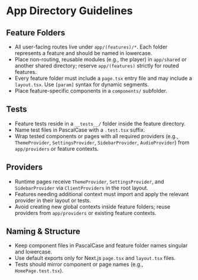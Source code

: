 # App Directory Guidelines

## Feature Folders

- All user-facing routes live under `app/(features)/*`. Each folder represents a feature and should be named in lowercase.
- Place non-routing, reusable modules (e.g., the player) in `app/shared` or another shared directory; reserve `app/(features)` strictly for routed features.
- Every feature folder must include a `page.tsx` entry file and may include a `layout.tsx`. Use `[param]` syntax for dynamic segments.
- Place feature-specific components in a `components/` subfolder.

## Tests

- Feature tests reside in a `__tests__/` folder inside the feature directory.
- Name test files in PascalCase with a `.test.tsx` suffix.
- Wrap tested components or pages with all required providers (e.g., `ThemeProvider`, `SettingsProvider`, `SidebarProvider`, `AudioProvider`) from `app/providers` or feature contexts.

## Providers

- Runtime pages receive `ThemeProvider`, `SettingsProvider`, and `SidebarProvider` via `ClientProviders` in the root layout.
- Features needing additional context must import and apply the relevant provider in their layout or tests.
- Avoid creating new global contexts inside feature folders; reuse providers from `app/providers` or existing feature contexts.

## Naming & Structure

- Keep component files in PascalCase and feature folder names singular and lowercase.
- Use default exports only for Next.js `page.tsx` and `layout.tsx` files.
- Tests should mirror component or page names (e.g., `HomePage.test.tsx`).
